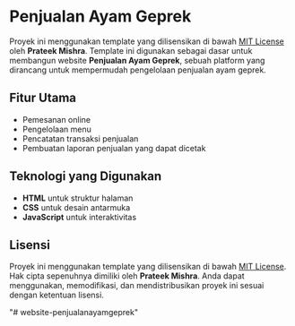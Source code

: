 # Penjualan Ayam Geprek

Proyek ini menggunakan template yang dilisensikan di bawah [MIT License](LICENSE) oleh **Prateek Mishra**. Template ini digunakan sebagai dasar untuk membangun website **Penjualan Ayam Geprek**, sebuah platform yang dirancang untuk mempermudah pengelolaan penjualan ayam geprek.


## Fitur Utama
- Pemesanan online
- Pengelolaan menu
- Pencatatan transaksi penjualan
- Pembuatan laporan penjualan yang dapat dicetak

## Teknologi yang Digunakan
- **HTML** untuk struktur halaman
- **CSS** untuk desain antarmuka
- **JavaScript** untuk interaktivitas

## Lisensi
Proyek ini menggunakan template yang dilisensikan di bawah [MIT License](LICENSE). Hak cipta sepenuhnya dimiliki oleh **Prateek Mishra**. Anda dapat menggunakan, memodifikasi, dan mendistribusikan proyek ini sesuai dengan ketentuan lisensi.

"# website-penjualanayamgeprek" 
